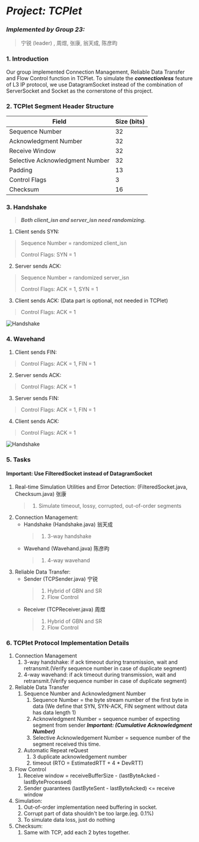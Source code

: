 # *Project: TCPlet*

### *Implemented by Group 23:*
> 宁锐 (leader) , 周煜, 张康, 翁天成, 陈彦昀

### 1. Introduction

Our group implemented Connection Management, Reliable Data Transfer and Flow Control function in TCPlet. To simulate the ***connectionless*** feature of L3 IP protocol, we use DatagramSocket instead of the combination of ServerSocket and Socket as the cornerstone of this project.

### 2. TCPlet Segment Header Structure

| Field                           | Size (bits) |
|---------------------------------|-------------|
| Sequence Number                 | 32          |
| Acknowledgment Number           | 32          |
| Receive Window                  | 32          |
| Selective Acknowledgment Number | 32          | 
| Padding                         | 13          | 
| Control Flags                   | 3           | 
| Checksum                        | 16          | 

### 3. Handshake

> ***Both client_isn and server_isn need randomizing.***

1. Client sends SYN:
> Sequence Number = randomized client_isn
> 
> Control Flags: SYN = 1
 
2. Server sends ACK:
> Sequence Number = randomized server_isn
> 
> Control Flags: ACK = 1, SYN = 1
 
3. Client sends ACK: (Data part is optional, not needed in TCPlet)
> Control Flags: ACK = 1

![Handshake](https://media.geeksforgeeks.org/wp-content/uploads/TCP-connection-1.png)

### 4. Wavehand

1. Client sends FIN:
> Control Flags: ACK = 1, FIN = 1

2. Server sends ACK:
> Control Flags: ACK = 1

3. Server sends FIN:
> Control Flags: ACK = 1, FIN = 1

4. Client sends ACK:
> Control Flags: ACK = 1
 
![Handshake](http://images.timd.cn/blog/2018/tcp-four-way-wavehand.gif)

### 5. Tasks

#### Important: Use FilteredSocket instead of DatagramSocket

1. Real-time Simulation Utilities and Error Detection: (FilteredSocket.java, Checksum.java) 张康
   > 1. Simulate timeout, lossy, corrupted, out-of-order segments
2. Connection Management:
    * Handshake (Handshake.java) 翁天成
        > 1. 3-way handshake
    * Wavehand (Wavehand.java) 陈彦昀
        > 1. 4-way wavehand
3. Reliable Data Transfer:
    * Sender (TCPSender.java) 宁锐
        > 1. Hybrid of GBN and SR
        > 2. Flow Control
    * Receiver (TCPReceiver.java) 周煜
        > 1. Hybrid of GBN and SR
        > 2. Flow Control

### 6. TCPlet Protocol Implementation Details

1. Connection Management
   1. 3-way handshake: if ack timeout during transmission, wait and retransmit.(Verify sequence number in case of duplicate segment)
   2. 4-way wavehand: if ack timeout during transmission, wait and retransmit.(Verify sequence number in case of duplicate segment)
2. Reliable Data Transfer
   1. Sequence Number and Acknowledgment Number
      1. Sequence Number = the byte stream number of the first byte in data (We define that SYN, SYN-ACK, FIN segment without data has data length 1)
      2. Acknowledgment Number = sequence number of expecting segment from sender ***Important: (Cumulative Acknowledgment Number)***
      3. Selective Acknowledgement Number = sequence number of the segment received this time.
   2. Automatic Repeat reQuest
      1. 3 duplicate acknowledgement number
      2. timeout (RTO = EstimatedRTT + 4 * DevRTT)
3. Flow Control
   1. Receive window = receiveBufferSize - (lastByteAcked - lastByteProcessed)
   2. Sender guarantees (lastByteSent - lastByteAcked) <= receive window
4. Simulation:
   1. Out-of-order implementation need buffering in socket.
   2. Corrupt part of data shouldn't be too large.(eg. 0.1%)
   3. To simulate data loss, just do nothing
5. Checksum:
   1. Same with TCP, add each 2 bytes together.
